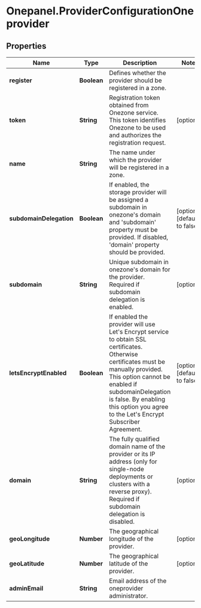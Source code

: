# Onepanel.ProviderConfigurationOneprovider

## Properties
Name | Type | Description | Notes
------------ | ------------- | ------------- | -------------
**register** | **Boolean** | Defines whether the provider should be registered in a zone. | 
**token** | **String** | Registration token obtained from Onezone service. This token identifies Onezone to be used and authorizes the registration request.  | [optional] 
**name** | **String** | The name under which the provider will be registered in a zone. | 
**subdomainDelegation** | **Boolean** | If enabled, the storage provider will be assigned a subdomain in onezone&#39;s domain and &#39;subdomain&#39; property must be provided. If disabled, &#39;domain&#39; property should be provided.  | [optional] [default to false]
**subdomain** | **String** | Unique subdomain in onezone&#39;s domain for the provider. Required if subdomain delegation is enabled.  | [optional] 
**letsEncryptEnabled** | **Boolean** | If enabled the provider will use Let&#39;s Encrypt service to obtain SSL certificates. Otherwise certificates must be manually provided. This option cannot be enabled if subdomainDelegation is false. By enabling this option you agree to the Let&#39;s Encrypt Subscriber Agreement.  | [optional] [default to false]
**domain** | **String** | The fully qualified domain name of the provider or its IP address (only for single-node deployments or clusters with a reverse proxy). Required if subdomain delegation is disabled.  | [optional] 
**geoLongitude** | **Number** | The geographical longitude of the provider. | [optional] 
**geoLatitude** | **Number** | The geographical latitude of the provider. | [optional] 
**adminEmail** | **String** | Email address of the oneprovider administrator. | 



